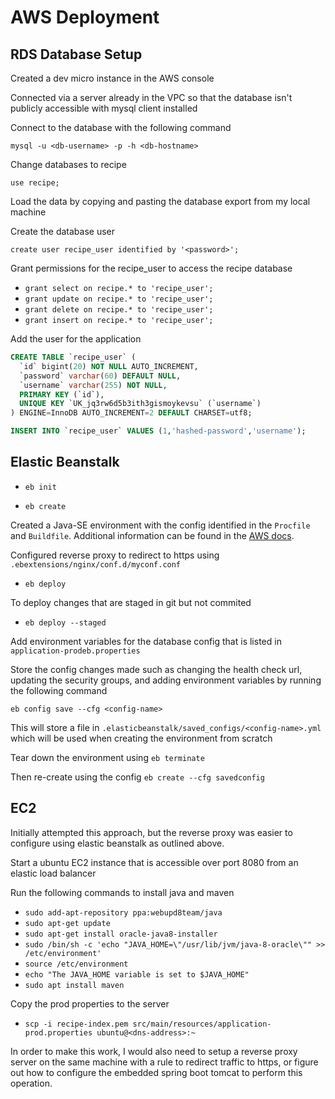 # AWS Deployment

## RDS Database Setup

Created a dev micro instance in the AWS console

Connected via a server already in the VPC so that the database isn't publicly accessible with mysql client installed

Connect to the database with the following command

`mysql -u <db-username> -p -h <db-hostname>`

Change databases to recipe

`use recipe;`

Load the data by copying and pasting the database export from my local machine

Create the database user

`create user recipe_user identified by '<password>';`

Grant permissions for the recipe_user to access the recipe database

* `grant select on recipe.* to 'recipe_user';`
* `grant update on recipe.* to 'recipe_user';`
* `grant delete on recipe.* to 'recipe_user';`
* `grant insert on recipe.* to 'recipe_user';`

Add the user for the application

``` sql
CREATE TABLE `recipe_user` (
  `id` bigint(20) NOT NULL AUTO_INCREMENT,
  `password` varchar(60) DEFAULT NULL,
  `username` varchar(255) NOT NULL,
  PRIMARY KEY (`id`),
  UNIQUE KEY `UK_jq3rw6d5b3ith3gismoykevsu` (`username`)
) ENGINE=InnoDB AUTO_INCREMENT=2 DEFAULT CHARSET=utf8;

INSERT INTO `recipe_user` VALUES (1,'hashed-password','username');

``` 

## Elastic Beanstalk 

* `eb init`

* `eb create`

Created a Java-SE environment with the config identified in the `Procfile` and `Buildfile`. Additional information can be found in the [AWS docs](https://docs.aws.amazon.com/elasticbeanstalk/latest/dg/java-se-procfile.html).

Configured reverse proxy to redirect to https using `.ebextensions/nginx/conf.d/myconf.conf` 

* `eb deploy`

To deploy changes that are staged in git but not commited
* `eb deploy --staged`

Add environment variables for the database config that is listed in `application-prodeb.properties`

Store the config changes made such as changing the health check url, updating the security groups, and adding environment variables by running the following command

`eb config save --cfg <config-name>`

This will store a file in `.elasticbeanstalk/saved_configs/<config-name>.yml` which will be used when creating the environment from scratch

Tear down the environment using `eb terminate`

Then re-create using the config `eb create --cfg savedconfig`


## EC2 

Initially attempted this approach, but the reverse proxy was easier to configure using elastic beanstalk as outlined above.

Start a ubuntu EC2 instance that is accessible over port 8080 from an elastic load balancer

Run the following commands to install java and maven

* `sudo add-apt-repository ppa:webupd8team/java`
* `sudo apt-get update`
* `sudo apt-get install oracle-java8-installer`
* `sudo /bin/sh -c 'echo "JAVA_HOME=\"/usr/lib/jvm/java-8-oracle\"" >> /etc/environment'`
* `source /etc/environment`
* `echo "The JAVA_HOME variable is set to $JAVA_HOME"`
* `sudo apt install maven`

Copy the prod properties to the server

* `scp -i recipe-index.pem src/main/resources/application-prod.properties ubuntu@<dns-address>:~`

In order to make this work, I would also need to setup a reverse proxy server on the same machine with a rule to redirect traffic to https, or figure out how to configure the embedded spring boot tomcat to perform this operation.



